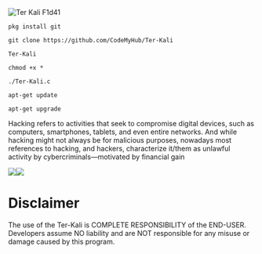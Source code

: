 <img src="https://github.com/Blackhat-099/photo-/blob/main/InShot_20220622_232851063.jpg" alt="Ter Kali F1d41 ">

```
pkg install git
```

```
git clone https://github.com/CodeMyHub/Ter-Kali
```

```
Ter-Kali
```

```
chmod +x *
```
```
./Ter-Kali.c
```

```
apt-get update
```

```
apt-get upgrade
```

Hacking refers to activities that seek to compromise digital devices, such as computers, smartphones, tablets, and even entire networks. And while hacking might not always be for malicious purposes, nowadays most references to hacking, and hackers, characterize it/them as unlawful activity by cybercriminals—motivated by financial gain

<img src="https://github.com/Blackhat-099/photo-/blob/main/InShot_20220623_000207156.jpg"><img src="https://github.com/Blackhat-099/photo-/blob/main/InShot_20220623_000234985.jpg">

# Disclaimer

The use of the  Ter-Kali is COMPLETE RESPONSIBILITY of the END-USER. Developers assume NO liability and are NOT responsible for any misuse or damage caused by this program.
